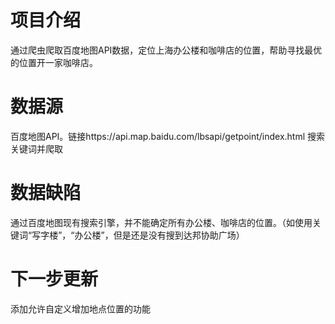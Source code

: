 # 项目介绍
通过爬虫爬取百度地图API数据，定位上海办公楼和咖啡店的位置，帮助寻找最优的位置开一家咖啡店。
 
# 数据源
百度地图API。链接https://api.map.baidu.com/lbsapi/getpoint/index.html   搜索关键词并爬取

# 数据缺陷
通过百度地图现有搜索引擎，并不能确定所有办公楼、咖啡店的位置。（如使用关键词“写字楼”，“办公楼”，但是还是没有搜到达邦协助广场）

# 下一步更新
添加允许自定义增加地点位置的功能
